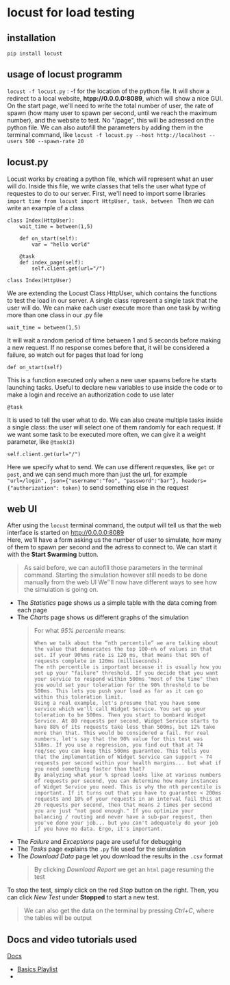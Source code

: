 # locust for load testing

## installation
`
pip install locust
`

## usage of locust programm
`locust -f locust.py` : -f for the location of the python file.
It will show a redirect to a local website, **htpp://0.0.0.0:8089**, which will show a nice GUI.
On the start page, we'll need to write the total number of user, the rate of spawn (how many user to spawn per second, until we reach the maximum number), and the website to test. No "/page", this will be adressed on the python file.
We can also autofill the parameters by adding them in the terminal command, like `locust -f locust.py --host http://localhost --users 500 --spawn-rate 20`

## locust.py
Locust works by creating a python file, which will represent what an user will do.
Inside this file, we write classes that tells the user what type of requestes to do to our server.
First, we'll need to import some libraries
` 
import time
from locust import HttpUser, task, between 
`
Then we can write an example of a class
```
class Index(HttpUser):
    wait_time = between(1,5)

    def on_start(self):
        var = "hello world"

    @task
    def index_page(self):
        self.client.get(url="/")
```

`class Index(HttpUser)`

We are extending the Locust Class HttpUser, which contains the functions to test the load in our server. A single class represent a single task that the user will do. We can make each user execute more than one task by writing more than one class in our .py file

`wait_time = between(1,5)` 

It will wait a random period of time between 1 and 5 seconds before making a new request. If no response comes before that, it will be considered a failure, so watch out for pages that load for long

`def on_start(self)`

This is a function executed only when a new user spawns before he starts launching tasks. Useful to declare new variables to use inside the code or to make a login and receive an authorization code to use later

`@task` 

It is used to tell the user what to do. We can also create multiple tasks inside a single class: the user will select one of them randomly for each request. If we want some task to be executed more often, we can give it a weight parameter, like `@task(3)`

`self.client.get(url="/")`

Here we specify what to send. We can use different requestes, like `get` or `post`, and we can send much more than just the url, for example `"url=/login", json={"username":"foo", "password":"bar"}, headers={"authorization": token}` to send something else in the request

## web UI

After using the `locust` terminal command, the output will tell us that the web interface is started on http://0.0.0.0:8089  
Here, we'll have a form asking us the number of user to simulate, how many of them to spawn per second and the adress to connect to. We can start it with the **Start Swarming** button.
> As said before, we can autofill those parameters in the terminal command. Starting the simulation however still needs to be done manually from the web UI
We''ll now have different ways to see how the simulation is going on.
- The *Statistics* page shows us a simple table with the data coming from each page
- The *Charts* page shows us different graphs of the simulation
    >  For what *95% percentile* means:
    > ```
    > When we talk about the “nth percentile” we are talking about the value that demarcates the top 100-n% of values in that set. If your 90%ms rate is 120 ms, that means that 90% of requests complete in 120ms (milliseconds).
    > The nth percentile is important because it is usually how you set up your "failure" threshold. If you decide that you want your service to respond within 500ms "most of the time" then you would set your toleration for the 90% threshold to be 500ms. This lets you push your load as far as it can go within this toleration limit.
    >Using a real example, let's presume that you have some service which we'll call Widget Service. You set up your toleration to be 500ms. Then you start to bombard Widget Service. At 80 requests per second, Widget Service starts to have 88% of its requests take less than 500ms, but 12% take more than that. This would be considered a fail. For real numbers, let's say that the 90% value for this test was 518ms. If you use a regression, you find out that at 74 req/sec you can keep this 500ms guarantee. This tells you that the implementation of Widget Service can support ~ 74 requests per second within your health margins... but what if you need something faster than that?
    >By analyzing what your % spread looks like at various numbers of requests per second, you can determine how many instances of Widget Service you need. This is why the nth percentile is important. If it turns out that you have to guarantee < 200ms requests and 10% of your requests in an interval fail this at 20 requests per second, then that means 2 times per second you are just "not good enough." If you optimize your balancing / routing and never have a sub-par request, then you've done your job... but you can't adequately do your job if you have no data. Ergo, it's important.
    >```
- The *Failure* and *Exceptions* page are useful for debugging
- The *Tasks* page explains the `.py` file used for the simulation
- The *Download Data* page let you download the results in the `.csv` format
    > By clicking *Download Report* we get an `html` page resuming the test

To stop the test, simply click on the red *Stop* button on the right. Then, you can click *New Test* under **Stopped** to start a new test.  
> We can also get the data on the terminal by pressing *Ctrl+C*, where the tables will be output

## Docs and video tutorials used

[Docs](http://docs.locust.io/en/stable/what-is-locust.html)

- [Basics Playlist](https://youtube.com/playlist?list=PLotCx_Au_rT1LW_qpMWU40Q-vegZua-i8) 
- 